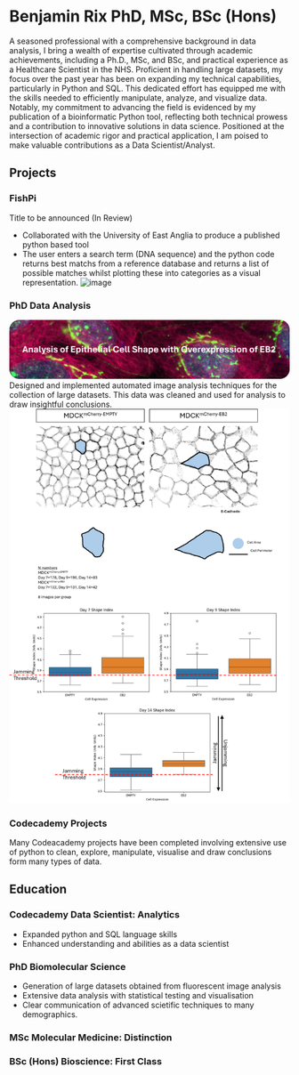 # Benjamin Rix PhD, MSc, BSc (Hons)
A seasoned professional with a comprehensive background in data analysis, I bring a wealth of expertise cultivated through academic achievements, including a Ph.D., MSc, and BSc, and practical experience as a Healthcare Scientist in the NHS. Proficient in handling large datasets, my focus over the past year has been on expanding my technical capabilities, particularly in Python and SQL. This dedicated effort has equipped me with the skills needed to efficiently manipulate, analyze, and visualize data. Notably, my commitment to advancing the field is evidenced by my publication of a bioinformatic Python tool, reflecting both technical prowess and a contribution to innovative solutions in data science. Positioned at the intersection of academic rigor and practical application, I am poised to make valuable contributions as a Data Scientist/Analyst.

## Projects

### FishPi
Title to be announced (In Review)
- Collaborated with the University of East Anglia to produce a published python based tool 
- The user enters a search term (DNA sequence) and the python code returns best matchs from a reference database and returns a list of possible matches whilst plotting these into categories as a visual representation.
![image](https://github.com/Ben-Rix/Ben-Rix.github.io/assets/150383184/59297007-0116-455b-85fe-2b294487852a)


### PhD Data Analysis
![image](https://raw.githubusercontent.com/Ben-Rix/Ben-Rix.github.io/main/images/jamming/banner.png)
Designed and implemented automated image analysis techniques for the collection of large datasets. This data was cleaned and used for analysis to draw insightful conclusions.
![image](https://raw.githubusercontent.com/Ben-Rix/Ben-Rix.github.io/main/images/jamming/comp.png)


### Codecademy Projects
Many Codeacademy projects have been completed involving extensive use of python to clean, explore, manipulate, visualise and draw conclusions form many types of data.


## Education

### Codecademy Data Scientist: Analytics
- Expanded python and SQL language skills
- Enhanced understanding and abilities as a data scientist

### PhD Biomolecular Science
- Generation of large datasets obtained from fluorescent image analysis
- Extensive data analysis with statistical testing and visualisation
- Clear communication of advanced scietific techniques to many demographics.

### MSc Molecular Medicine: Distinction
### BSc (Hons) Bioscience: First Class

 
